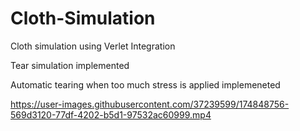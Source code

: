 # Cloth-Simulation
Cloth simulation using Verlet Integration

Tear simulation implemented

Automatic tearing when too much stress is applied implemeneted

https://user-images.githubusercontent.com/37239599/174848756-569d3120-77df-4202-b5d1-97532ac60999.mp4



